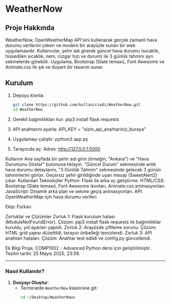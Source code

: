 # WeatherNow

## Proje Hakkında
WeatherNow, OpenWeatherMap API'sini kullanarak gerçek zamanlı hava durumu verilerini çeken ve modern bir arayüzle sunan bir web uygulamasıdır. Kullanıcılar, şehir adı girerek güncel hava durumu (sıcaklık, hissedilen sıcaklık, nem, rüzgar hızı ve durum) ile 3 günlük tahmini ayrı sekmelerde görebilir. Uygulama, Bootstrap (Slate teması), Font Awesome ve Animate.css ile şık ve duyarlı bir tasarım sunar.

## Kurulum

1. Depoyu klonla:
   ```bash
   git clone https://github.com/kullaniciadi/WeatherNow.git
   cd WeatherNow

2. Gerekli bağımlılıkları kur:
    pip3 install flask requests

3. API anahtarını ayarla:
    API_KEY = "sizin_api_anahtariniz_buraya"

4. Uygulamayı çalıştır:
    python3 app.py

5. Tarayıcıda aç:
    Adres: http://127.0.0.1:5000

Kullanım
    Ana sayfada bir şehir adı girin (örneğin, "Ankara") ve "Hava Durumunu Göster" butonuna tıklayın.
    "Güncel Durum" sekmesinde anlık hava durumu detaylarını, "3 Günlük Tahmin" sekmesinde gelecek 3 günün tahminlerini görün.
    Geçersiz şehir girildiğinde uyarı mesajı (SweetAlert2) çıkar.
Kullanılan Teknolojiler
    Python: Flask ile arka uç geliştirme.
    HTML/CSS: Bootstrap (Slate teması), Font Awesome ikonları, Animate.css animasyonları.
    JavaScript: Dinamik arka plan ve sekme geçiş animasyonları.
    API: OpenWeatherMap için hava durumu verileri.

Ekip:
    Furkan

Zorluklar ve Çözümler
    Zorluk 1: Flask kurulum hatası (ModuleNotFoundError).
        Çözüm: pip3 install flask requests ile bağımlılıklar kuruldu, yol ayarları yapıldı.
    Zorluk 2: Arayüzde çiftleme sorunu.
        Çözüm: HTML grid yapısı düzeltildi, tarayıcı önbelleği temizlendi.
    Zorluk 3: API anahtarı hataları.
        Çözüm: Anahtar test edildi ve config.py güncellendi.

Ek Bilgi
    Proje, COMP1002 - Advanced Python dersi için geliştirilmiştir.
    Teslim tarihi: 25 Mayıs 2025, 23:59.


---

### **Nasıl Kullanılır?**

1. **Dosyayı Oluştur**:
   - Terminalde `WeatherNow` klasörüne git:
     ```bash
     cd ~/Desktop/WeatherNows